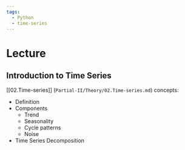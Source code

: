 ```yaml
---
tags:
  - Python
  - time-series
---
```

# Lecture
## Introduction to Time Series
[[02.Time-series]] (`Partial-II/Theory/02.Time-series.md`) concepts:

- Definition
- Components
	- Trend
	- Seasonality
	- Cycle patterns
	- Noise
- Time Series Decomposition